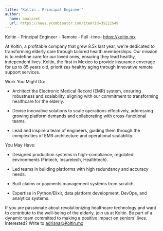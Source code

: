 ```yaml
---
title: "Koltin : Principal Engineer"
author:
  name: amalaret
  url: https://news.ycombinator.com/item?id=39222649
---
```

Koltin - Principal Engineer - Remote - Full -time- <a href="https:&#x2F;&#x2F;koltin.mx" rel="nofollow">https:&#x2F;&#x2F;koltin.mx</a>

At Koltin, a profitable company that grew 8.5x last year, we&#x27;re dedicated to transforming elderly care through tailored health memberships. Our mission is to redefine care for our loved ones, ensuring they lead healthy, independent lives. Koltin, the first in Mexico to provide insurance coverage for up to 85 years old, prioritizes healthy aging through innovative remote support services.

Work You Might Do:

- Architect the Electronic Medical Record (EMR) system, ensuring robustness and scalability, aligning with our commitment to transforming healthcare for the elderly.

- Devise innovative solutions to scale operations effectively, addressing growing platform demands and collaborating with cross-functional teams.

- Lead and inspire a team of engineers, guiding them through the complexities of EMR architecture and operational scalability.

You May Have:

- Designed production systems in high-compliance, regulated environments (Fintech, Insuretech, Healthtech).

- Led teams in building platforms with high redundancy and accuracy needs.

- Built claims or payments management systems from scratch.

- Expertise in Python&#x2F;Elixir, data platform development, DevOps, and analytics systems.

If you are passionate about revolutionizing healthcare technology and want to contribute to the well-being of the elderly, join us at Koltin. Be part of a dynamic team committed to making a positive impact on seniors&#x27; lives. Interested? Write to adriana@Koltin.mx
